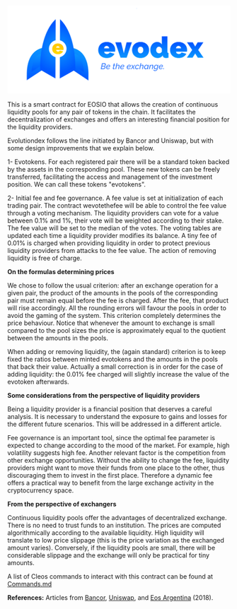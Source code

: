 ![EVODEX](evodex.png)

This is a smart contract for EOSIO that allows the creation of continuous
liquidity pools for any pair of tokens in the chain. It facilitates the decentralization of
exchanges and offers an interesting financial position for the liquidity providers.

Evolutiondex follows the line initiated by Bancor and Uniswap, but with some design improvements that we explain below.

1- Evotokens. For each registered pair there will be a standard token backed by the assets in the corresponding pool. These new tokens can be freely transferred, facilitating the access and management of the investment position. We can call these tokens "evotokens".

2- Initial fee and fee governance. A fee value is set at initialization of each trading pair. The contract wevotethefee will be able to control the fee value through
a voting mechanism. The liquidity providers can vote for a value between
0.1% and 1%, their vote will be weighted according to their stake.
The fee value will be set to the median of the votes. The voting tables
are updated each time a liquidity provider modifies its balance.
A tiny fee of 0.01% is charged when providing liquidity in order
to protect previous liquidity providers from attacks to the fee value.
The action of removing liquidity is free of charge.

**On the formulas determining prices**

We chose to follow the usual criterion: after an exchange operation for a given pair, the product of the amounts in the pools of the corresponding pair must remain equal before the fee is charged. After the fee, that product will rise accordingly. All the rounding errors will favour the pools in order to avoid the gaming of the system. This criterion completely determines
the price behaviour. Notice that whenever the amount to exchange is small compared to the pool sizes the price is approximately equal to the quotient between the amounts in the pools.

When adding or removing liquidity, the (again standard) criterion is to keep fixed the ratios between minted evotokens and the amounts in the pools that back their value. Actually a small correction is in order for the case of adding liquidity: 
the 0.01% fee charged will slightly increase the value of the evotoken afterwards.


**Some considerations from the perspective of liquidity providers**

Being a liquidity provider is a financial position that deserves a
careful analysis. It is necessary to understand the exposure to
gains and losses for the different future scenarios. This will be addressed
in a different article.

Fee governance is an important tool, since the optimal fee parameter
is expected to change according to the mood of the market. For example,
high volatility suggests high fee. Another relevant factor is the competition from
other exchange opportunities. Without the ability to change the fee, liquidity
providers might want to move their funds from one place to the other, thus
discouraging them to invest in the first place. Therefore a dynamic fee offers
a practical way to benefit from the large exchange activity in the cryptocurrency
space.

**From the perspective of exchangers**

Continuous liquidity pools offer the advantages of decentralized exchange.
There is no need to trust funds to an institution. The prices are computed
algorithmically according to the available liquidity. High liquidity
will translate to low price slippage (this is the price variation as
the exchanged amount varies).
Conversely, if the liquidity pools are small, there will be considerable
slippage and the exchange will only be practical for tiny amounts.

A list of Cleos commands to interact with this contract can be found at [Commands.md](Commands.md)

**References:** Articles from [Bancor](https://about.bancor.network/protocol/), [Uniswap](https://uniswap.org), and [Eos Argentina](https://steemit.com/eosio/@yuhjtman/why-bancor-like-exchanges-are-expected-to-have-fees) (2018).
